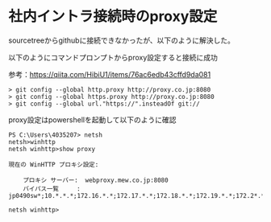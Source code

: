 # 社内イントラ接続時のproxy設定

sourcetreeからgithubに接続できなかったが、以下のように解決した。





以下のようにコマンドプロンプトからproxy設定すると接続に成功

参考：<https://qiita.com/HibiU1/items/76ac6edb43cffd9da081>



```
> git config --global http.proxy http://proxy.co.jp:8080
> git config --global https.proxy http://proxy.co.jp:8080
> git config --global url."https://".insteadOf git://
```



proxy設定はpowershellを起動して以下のように確認

```
PS C:\Users\4035207> netsh
netsh>winhttp
netsh winhttp>show proxy

現在の WinHTTP プロキシ設定:

    プロキシ サーバー:  webproxy.mew.co.jp:8080
    バイパス一覧     :  jp0490sw*;10.*.*.*;172.16.*.*;172.17.*.*;172.18.*.*;172.19.*.*;172.2*.*.*;172.30.*.*;172.31.*.*;192.168.*.*;133.254.*.*;133.182.*.*;update.microsoft.com;*.update.microsoft.com;download.windowsupdate.com;*.download.windowsupdate.com;download.microsoft.com;*.download.microsoft.com;windowsupdate.com;*.windowsupdate.com;*.gds.panasonic.com;*.jp.panasonic.com;*.eds.panasonic.com;*.mei.co.jp;*.mew.co.jp;*.intra.panasonic.cn

netsh winhttp>
```



